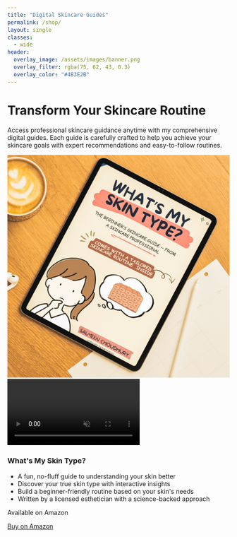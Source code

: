 ```yaml
---
title: "Digital Skincare Guides"
permalink: /shop/
layout: single
classes:
  - wide
header:
  overlay_image: /assets/images/banner.png
  overlay_filter: rgba(75, 62, 43, 0.3)
  overlay_color: "#4B3E2B"
---
```


<div class="brand-section">
  <h1 class="brand-heading">Transform Your Skincare Routine</h1>

  <p class="brand-text">Access professional skincare guidance anytime with my comprehensive digital guides. Each guide is carefully crafted to help you achieve your skincare goals with expert recommendations and easy-to-follow routines.</p>

  <div class="brand-guide">
    <div class="brand-media">
      <div class="media-static">
        <img src="/assets/images/whats-my-skin-type-book.jpg" alt="Book cover" />
      </div>
    <div class="media-dynamic">
      <video autoplay loop muted playsinline>
        <source src="/assets/videos/skin-type-preview.mp4" type="video/mp4">
      </video>
    </div>
  </div>
    <div class="brand-info">
      <h3 class="brand-subheading">What's My Skin Type?</h3>
      <ul class="brand-list">
        <li>A fun, no-fluff guide to understanding your skin better</li>
        <li>Discover your true skin type with interactive insights</li>
        <li>Build a beginner-friendly routine based on your skin's needs</li>
        <li>Written by a licensed esthetician with a science-backed approach</li>
      </ul>
      <p class="brand-price">Available on Amazon</p>
      <a href="https://www.amazon.ca/dp/B0F6BK75P9" class="btn btn--primary" target="_blank">Buy on Amazon</a>
    </div>
  </div>
</div>
